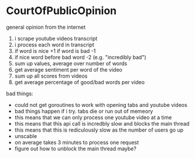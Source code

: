 # CourtOfPublicOpinion
general opinion from the internet 

1. i scrape youtube videos transcript
2. i process each word in transcript
3. if word is nice +1 if word is bad -1
4. if nice word before bad word -2 (e.g. "incredibly bad")
5. sum up values, average over number of words
6. get average sentiment per word of the video
7. sum up all scores from videos
8. get average percentage of good/bad words per video

bad things:
- could not get goroutines to work with opening tabs and youtube videos
- bad things happen if i try. tabs die or run out of memeory
- this means that we can only process one youtube video at a time
- this means that this api call is incredbly slow and blocks the main thread
- this means that this is rediculously slow as the number of users go up
- unscable
- on average takes 3 minutes to process one request
- figure out how to unblock the main thread maybe?
